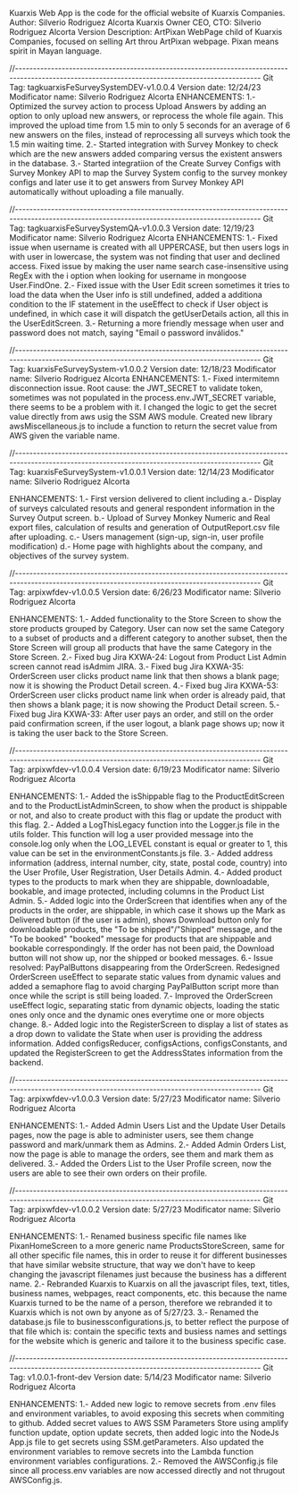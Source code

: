 <!-- @format -->

Kuarxis Web App is the code for the official website of Kuarxis Companies.
Author: Silverio Rodriguez Alcorta
Kuarxis Owner CEO, CTO: Silverio Rodriguez Alcorta
Version Description: ArtPixan WebPage child of Kuarxis Companies, focused on selling Art throu ArtPixan webpage. Pixan means spirit in Mayan language.

//--------------------------------------------------------------------------------------------------------------------------------------------------
Git Tag: tagkuarxisFeSurveySystemDEV-v1.0.0.4
Version date: 12/24/23
Modificator name: Silverio Rodriguez Alcorta
ENHANCEMENTS:
1.- Optimized the survey action to process Upload Answers by adding an option to only upload new answers, or reprocess the whole file again. This improved the upload time from 1.5 min to only 5 seconds for an average of 6 new answers on the files, instead of reprocessing all surveys which took the 1.5 min waiting time.
2.- Started integration with Survey Monkey to check which are the new answers added comparing versus the existent answers in the database.
3.- Started integratiion of the Create Survey Configs with Survey Monkey API to map the Survey System config to the survey monkey configs and later use it to get answers from Survey Monkey API automatically without uploading a file manually.

//--------------------------------------------------------------------------------------------------------------------------------------------------
Git Tag: tagkuarxisFeSurveySystemQA-v1.0.0.3
Version date: 12/19/23
Modificator name: Silverio Rodriguez Alcorta
ENHANCEMENTS:
1.- Fixed issue when username is created with all UPPERCASE, but then users logs in with user in lowercase, the system was not finding that user and declined access. Fixed issue by making the user name search case-insensitive using RegEx with the i option when looking for username in mongoose User.FindOne.
2.- Fixed issue with the User Edit screen sometimes it tries to load the data when the User info is still undefined, added a additiona condition to the IF statement in the useEffect to check if User object is undefined, in which case it will dispatch the getUserDetails action, all this in the UserEditScreen.
3.- Returning a more friendly message when user and password does not match, saying "Email o password inválidos."

//--------------------------------------------------------------------------------------------------------------------------------------------------
Git Tag: kuarxisFeSurveySystem-v1.0.0.2
Version date: 12/18/23
Modificator name: Silverio Rodriguez Alcorta
ENHANCEMENTS:
1.- Fixed intermitemn disconnection issue. Root cause: the JWT_SECRET to validate token, sometimes was not populated in the process.env.JWT_SECRET variable, there seems to be a problem with it. I changed the logic to get the secret value directly from aws usig the SSM AWS module. Created new library awsMiscellaneous.js to include a function to return the secret value from AWS given the variable name.

//--------------------------------------------------------------------------------------------------------------------------------------------------
Git Tag: kuarxisFeSurveySystem-v1.0.0.1
Version date: 12/14/23
Modificator name: Silverio Rodriguez Alcorta

ENHANCEMENTS:
1.- First version delivered to client including
a.- Display of surveys calculated resouts and general respondent information in the Survey Output screen.
b.- Upload of Survey Monkey Numeric and Real export files, calculation of results and generation of OutputReport.csv file after uploading.
c.- Users management (sign-up, sign-in, user profile modification)
d.- Home page with highlights about the company, and objectives of the survey system.

//--------------------------------------------------------------------------------------------------------------------------------------------------
Git Tag: arpixwfdev-v1.0.0.5
Version date: 6/26/23
Modificator name: Silverio Rodriguez Alcorta

ENHANCEMENTS:
1.- Added functionality to the Store Screen to show the store products grouped by Category. User can now set the same Category to a subset of products and a different category to another subset, then the Store Screen will group all products that have the same Category in the Store Screen.
2.- Fixed bug Jira KXWA-24: Logout from Product List Admin screen cannot read isAdmim JIRA.
3.- Fixed bug Jira KXWA-35: OrderScreen user clicks product name link that then shows a blank page; now it is showing the Product Detail screen.
4.- Fixed bug Jira KXWA-53: OrderScreen user clicks product name link when order is already paid, that then shows a blank page; it is now showing the Product Detail screen.
5.- Fixed bug Jira KXWA-33: After user pays an order, and still on the order paid confirmation screen, if the user logout, a blank page shows up; now it is taking the user back to the Store Screen.

//--------------------------------------------------------------------------------------------------------------------------------------------------
Git Tag: arpixwfdev-v1.0.0.4
Version date: 6/19/23
Modificator name: Silverio Rodriguez Alcorta

ENHANCEMENTS:
1.- Added the isShippable flag to the ProductEditScreen and to the ProductListAdminScreen, to show when the product is shippable or not, and also to create product with this flag or update the product with this flag.
2.- Added a LogThisLegacy function into the Logger.js file in the utils folder. This function will log a user provided message into the console.log only when the LOG_LEVEL constant is equal or greater to 1, this value can be set in the environmentConstants.js file.
3.- Added address information (address, internal number, city, state, postal code, country) into the User Profile, User Registration, User Details Admin.
4.- Added product types to the products to mark when they are shippable, downloadable, bookable, and image protected, including columns in the Product List Admin.
5.- Added logic into the OrderScreen that identifies when any of the products in the order, are shippable, in which case it shows up the Mark as Delivered button (if the user is admin), shows Download button only for downloadable products, the "To be shipped"/"Shipped" message, and the "To be booked" "booked" message for products that are shippable and bookable correspondingly. If the order has not been paid, the Download button will not show up, nor the shipped or booked messages.
6.- Issue resolved: PayPalButtons disappearing from the OrderScreen. Redesigned OrderScreen useEffect to separate static values from dynamic values and added a semaphore flag to avoid charging PayPalButton script more than once while the script is still being loaded.
7.- Improved the OrderScreen useEffect logic, separating static from dynamic objects, loading the static ones only once and the dynamic ones everytime one or more objects change.
8.- Added logic into the RegisterScreen to display a list of states as a drop down to validate the State when user is providing the address information. Added configsReducer, configsActions, configsConstants, and updated the RegisterScreen to get the AddressStates information from the backend.

//--------------------------------------------------------------------------------------------------------------------------------------------------
Git Tag: arpixwfdev-v1.0.0.3
Version date: 5/27/23
Modificator name: Silverio Rodriguez Alcorta

ENHANCEMENTS:
1.- Added Admin Users List and the Update User Details pages, now the page is able to administer users, see them change password and mark/unmark them as Admins.
2.- Added Admin Orders List, now the page is able to manage the orders, see them and mark them as delivered.
3.- Added the Orders List to the User Profile screen, now the users are able to see their own orders on their profile.

//--------------------------------------------------------------------------------------------------------------------------------------------------
Git Tag: arpixwfdev-v1.0.0.2
Version date: 5/27/23
Modificator name: Silverio Rodriguez Alcorta

ENHANCEMENTS:
1.- Renamed business specific file names like PixanHomeScreen to a more generic name ProductsStoreScreen, same for all other specific file names, this in order to reuse it for different businesses that have similar website structure, that way we don't have to keep changing the javascript filenames just because the business has a different name.
2.- Rebranded Kuarxis to Kuarxis on all the javascript files, text, titles, business names, webpages, react components, etc. this because the name Kuarxis turned to be the name of a person, therefore we rebranded it to Kuarxis which is not own by anyone as of 5/27/23.
3.- Renamed the database.js file to businessconfigurations.js, to better reflect the purpose of that file which is: contain the specific texts and busiess names and settings for the website which is generic and tailore it to the business specific case.

//--------------------------------------------------------------------------------------------------------------------------------------------------
Git Tag: v1.0.0.1-front-dev
Version date: 5/14/23
Modificator name: Silverio Rodriguez Alcorta

ENHANCEMENTS:
1.- Added new logic to remove secrets from .env files and environment variables, to avoid exposing this secrets when commiting to github. Added secret values to AWS SSM Parameters Store using amplify function update, option update secrets, then added logic into the NodeJs App.js file to get secrets using SSM.getParameters. Also updated the environment variables to remove secrets into the Lambda function environment variables configurations.
2.- Removed the AWSConfig.js file since all process.env variables are now accessed directly and not thrugout AWSConfig.js.
